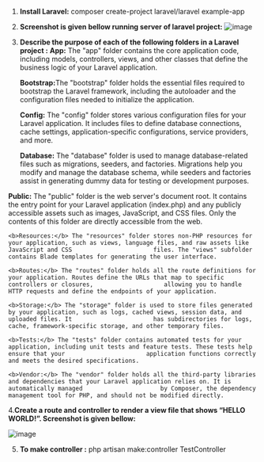 1.	<b>Install Laravel:</b> composer create-project laravel/laravel example-app

2.	<b>Screenshot is given bellow running server of laravel project:</b>
    ![image](https://github.com/imamhosen737/13th_module_assignment/assets/86104376/572cd851-0417-4c4f-b8b5-f7a8a3a28dc9)

 
3.	<b>Describe the purpose of each of the following folders in a Laravel project :</b>
    <b>App:</b> The "app" folder contains the core application code, including models, controllers, views, and other classes that define the business logic of                your Laravel application.

    <b>Bootstrap:</b>The "bootstrap" folder holds the essential files required to bootstrap the Laravel framework, including the autoloader and the configuration                  files needed to initialize the application.

    <b>Config:</b> The "config" folder stores various configuration files for your Laravel application. It includes files to define database connections, cache                     settings, application-specific configurations, service providers, and more.

    <b>Database:</b> The "database" folder is used to manage database-related files such as migrations, seeders, and factories. Migrations help you modify and                          manage the database schema, while seeders and factories assist in generating dummy data for testing or development purposes.

   <b> Public:</b> The "public" folder is the web server's document root. It contains the entry point for your Laravel application (index.php) and any publicly                       accessible assets such as images, JavaScript, and CSS files. Only the contents of this folder are directly accessible from the web.

    <b>Resources:</b> The "resources" folder stores non-PHP resources for your application, such as views, language files, and raw assets like JavaScript and CSS                       files. The "views" subfolder contains Blade templates for generating the user interface.

    <b>Routes:</b> The "routes" folder holds all the route definitions for your application. Routes define the URLs that map to specific controllers or closures,                    allowing you to handle HTTP requests and define the endpoints of your application.

    <b>Storage:</b> The "storage" folder is used to store files generated by your application, such as logs, cached views, session data, and uploaded files. It                       has subdirectories for logs, cache, framework-specific storage, and other temporary files.

    <b>Tests:</b> The "tests" folder contains automated tests for your application, including unit tests and feature tests. These tests help ensure that your                       application functions correctly and meets the desired specifications.

    <b>Vendor:</b> The "vendor" folder holds all the third-party libraries and dependencies that your Laravel application relies on. It is automatically managed                      by Composer, the dependency management tool for PHP, and should not be modified directly.

4.<b>Create a route and controller to render a view file that shows “HELLO WORLD!”. Screenshot is given bellow:</b>

![image](https://github.com/imamhosen737/13th_module_assignment/assets/86104376/344b2373-0268-47ba-b36d-a651c7ad7d0d)



5.	<b>To make controller :</b> php artisan make:controller TestController

